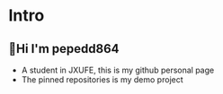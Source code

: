 # Intro
## 👋Hi I'm pepedd864
- A student in JXUFE, this is my github personal page
- The pinned repositories is my demo project


